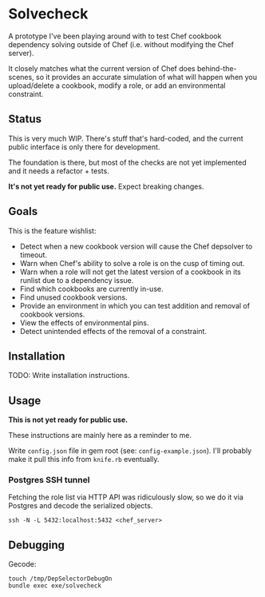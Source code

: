 # Solvecheck

A prototype I've been playing around with to test Chef cookbook dependency solving outside of Chef (i.e. without modifying the Chef server).

It closely matches what the current version of Chef does behind-the-scenes, so it provides an accurate simulation of what will happen when you upload/delete a cookbook, modify a role, or add an environmental constraint.


## Status

This is very much WIP.  There's stuff that's hard-coded, and the current public interface is only there for development.

The foundation is there, but most of the checks are not yet implemented and it needs a refactor + tests.

**It's not yet ready for public use.**  Expect breaking changes.


## Goals

This is the feature wishlist:

- Detect when a new cookbook version will cause the Chef depsolver to timeout.
- Warn when Chef's ability to solve a role is on the cusp of timing out.
- Warn when a role will not get the latest version of a cookbook in its runlist due to a dependency issue.
- Find which cookbooks are currently in-use.
- Find unused cookbook versions.
- Provide an environment in which you can test addition and removal of cookbook versions.
- View the effects of environmental pins.
- Detect unintended effects of the removal of a constraint.


## Installation

TODO: Write installation instructions.

## Usage

**This is not yet ready for public use.**

These instructions are mainly here as a reminder to me.

Write `config.json` file in gem root (see: `config-example.json`).  I'll probably make it pull this info from `knife.rb` eventually.

### Postgres SSH tunnel

Fetching the role list via HTTP API was ridiculously slow, so we do it via Postgres and decode the serialized objects.

    ssh -N -L 5432:localhost:5432 <chef_server>


## Debugging

Gecode:

    touch /tmp/DepSelectorDebugOn
    bundle exec exe/solvecheck
